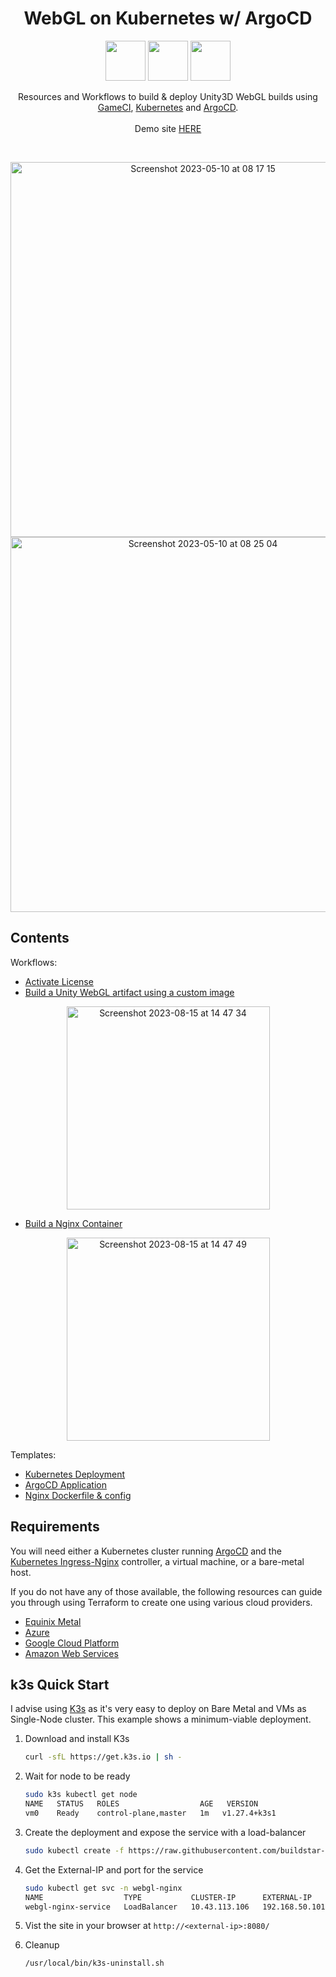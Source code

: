 <h1 align=center>
WebGL on Kubernetes w/ ArgoCD
</h1>

<p align="center">
  <img width="64" src="https://icons-for-free.com/iconfiles/png/512/kubernetes-1331550890056502145.png">
  <img width="64" src="https://icons-for-free.com/iconfiles/png/512/argocd-1331550886883580947.png">
  <img width="64" src="https://cdn4.iconfinder.com/data/icons/logos-brands-5/24/unity-1024.png">
<p>

<p align=center>
Resources and Workflows to build & deploy Unity3D WebGL builds using <br>
  <a href="https://game.ci/">GameCI</a>, <a href="https://kubernetes.io/">Kubernetes</a> and <a href="https://argo-cd.readthedocs.io/en/stable/">ArgoCD</a>.
<br>
<br>
Demo site <a href="http://webgl-nginx.buildstar.online/">HERE</a>
</p>
<br>
<p align="center">
<img width="600" alt="Screenshot 2023-05-10 at 08 17 15" src="https://github.com/buildstars-online/unity-webgl-nginx/assets/84841307/2a05bfc3-b665-4df6-a28d-8a01c06da4c8"> <br>
<img width="600" alt="Screenshot 2023-05-10 at 08 25 04" src="https://github.com/buildstars-online/unity-webgl-nginx/assets/84841307/8fdf7ecf-425e-458f-8550-caf84789d426">
</p>

## Contents

Workflows:
- [Activate License](https://github.com/buildstar-online/unity-webgl-nginx/blob/main/.github/workflows/activation.yml)
- [Build a Unity WebGL artifact using a custom image](https://github.com/buildstar-online/unity-webgl-nginx/blob/main/.github/workflows/build-unity-artifact.yml)

<p align="center">
<img width="325" alt="Screenshot 2023-08-15 at 14 47 34" src="https://github.com/buildstar-online/unity-webgl-nginx/assets/84841307/c46a73cf-1d23-45e6-bc6c-53af9a6c7095">
</p>

- [Build a Nginx Container](https://github.com/buildstar-online/unity-webgl-nginx/blob/main/.github/workflows/build-docker-image.yaml)

<p align="center">
<img width="325" alt="Screenshot 2023-08-15 at 14 47 49" src="https://github.com/buildstar-online/unity-webgl-nginx/assets/84841307/fb9fc851-d508-4779-afc8-66b28a95cfe1">
</p>

Templates:
- [Kubernetes Deployment](https://github.com/buildstar-online/unity-webgl-nginx/blob/main/kubernetes/basic-deployment.yaml)
- [ArgoCD Application](https://github.com/buildstar-online/unity-webgl-nginx/blob/main/argo-app.yaml)
- [Nginx Dockerfile & config](https://github.com/buildstar-online/unity-webgl-nginx/tree/main/docker)


## Requirements

You will need either a Kubernetes cluster running [ArgoCD](https://argo-cd.readthedocs.io/en/stable/) and the [Kubernetes Ingress-Nginx](https://github.com/kubernetes/ingress-nginx) controller, a virtual machine, or a bare-metal host.

If you do not have any of those available, the following resources can guide you through using Terraform to create one using various cloud providers.

- [Equinix Metal](https://github.com/buildstars-online/modules-equinix-tf-spot)
- [Azure](https://github.com/buildstars-online/azure-tf-starter)
- [Google Cloud Platform](https://github.com/buildstars-online/gcp-tf-starter)
- [Amazon Web Services](https://github.com/buildstars-online/modules-aws-ec2)


## k3s Quick Start

I advise using [K3s](https://k3s.io/) as it's very easy to deploy on Bare Metal and VMs as Single-Node cluster. This example shows a minimum-viable deployment.

1. Download and install K3s

    ```bash
    curl -sfL https://get.k3s.io | sh - 
    ```

2. Wait for node to be ready

    ```bash
    sudo k3s kubectl get node
    NAME   STATUS   ROLES                  AGE   VERSION
    vm0    Ready    control-plane,master   1m   v1.27.4+k3s1
    ```

3. Create the deployment and expose the service with a load-balancer

    ```bash
    sudo kubectl create -f https://raw.githubusercontent.com/buildstar-online/unity-webgl-nginx/main/kubernetes/default-k3s-deployment.yaml
    ```

4. Get the External-IP and port for the service

    ```bash
    sudo kubectl get svc -n webgl-nginx
    NAME                  TYPE           CLUSTER-IP      EXTERNAL-IP      PORT(S)          AGE
    webgl-nginx-service   LoadBalancer   10.43.113.106   192.168.50.101   8080:30262/TCP   22m
    ```

4. Vist the site in your browser at `http://<external-ip>:8080/`

5. Cleanup

    ```bash
    /usr/local/bin/k3s-uninstall.sh
    ```

